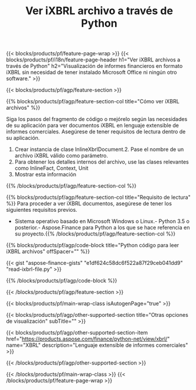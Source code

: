 ﻿---
title: Ver iXBRL archivo a través de Python
description: Código de ejemplo para la visualización de archivos iXBRL. Utilice el código de ejemplo API para ver los archivos por lotes iXBRL dentro de las aplicaciones basadas en Python. 
url: /es/python-net/view/ixbrl/
family: finance
platformtag: python
feature: view
informat: iXBRL
outformat: 
otherformats: 
---
{{< blocks/products/pf/feature-page-wrap >}}
{{< blocks/products/pf/i18n/feature-page-header h1="Ver iXBRL archivos a través de Python" h2="Visualización de informes financieros en formato iXBRL sin necesidad de tener instalado Microsoft Office ni ningún otro software." >}}

{{< blocks/products/pf/agp/feature-section >}}

{{% blocks/products/pf/agp/feature-section-col title="Cómo ver iXBRL archivos" %}}

Siga los pasos del fragmento de código o mejórelo según las necesidades de su aplicación para ver documentos iXBRL en lenguaje extensible de informes comerciales. Asegúrese de tener requisitos de lectura dentro de su aplicación.

1. Crear instancia de clase InlineXbrlDocument.2. Pase el nombre de un archivo iXBRL válido como parámetro.
3. Para obtener los detalles internos del archivo, use las clases relevantes como InlineFact, Context, Unit
4. Mostrar esta información

{{% /blocks/products/pf/agp/feature-section-col %}}

{{% blocks/products/pf/agp/feature-section-col title="Requisito de lectura" %}}
Para proceder a ver iXBRL documentos, asegúrese de tener los siguientes requisitos previos. 
- Sistema operativo basado en Microsoft Windows o Linux.- Python 3.5 o posterior.- Aspose.Finance para Python a los que se hace referencia en su proyecto.{{% /blocks/products/pf/agp/feature-section-col %}}

{{% blocks/products/pf/agp/code-block title="Python código para leer iXBRL archivos" offSpacer="" %}}

{{< gist "aspose-finance-gists" "e1df624c58dc6f522a87f29ceb041dd9" "read-ixbrl-file.py" >}}

{{% /blocks/products/pf/agp/code-block %}}

{{< /blocks/products/pf/agp/feature-section >}}

{{< blocks/products/pf/main-wrap-class isAutogenPage="true" >}}

{{< blocks/products/pf/agp/other-supported-section title="Otras opciones de visualización" subTitle="" >}}

{{< blocks/products/pf/agp/other-supported-section-item href="https://products.aspose.com/finance/python-net/view/xbrl/" name="XBRL" description="Lenguaje extensible de informes comerciales" >}}

{{< /blocks/products/pf/agp/other-supported-section >}}

{{< /blocks/products/pf/main-wrap-class >}}
{{< /blocks/products/pf/feature-page-wrap >}}